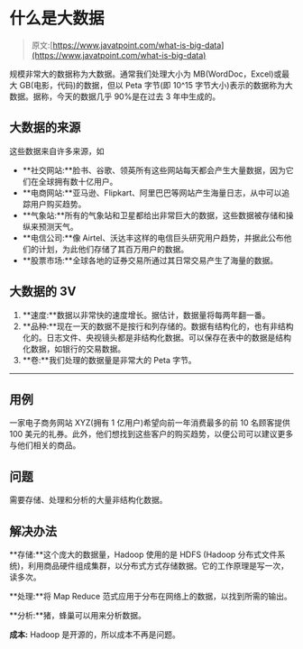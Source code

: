 # 什么是大数据

> 原文:[https://www.javatpoint.com/what-is-big-data](https://www.javatpoint.com/what-is-big-data)

规模非常大的数据称为大数据。通常我们处理大小为 MB(WordDoc，Excel)或最大 GB(电影，代码)的数据，但以 Peta 字节(即 10^15 字节大小)表示的数据称为大数据。据称，今天的数据几乎 90%是在过去 3 年中生成的。

## 大数据的来源

这些数据来自许多来源，如

*   **社交网站:**脸书、谷歌、领英所有这些网站每天都会产生大量数据，因为它们在全球拥有数十亿用户。
*   **电商网站:**亚马逊、Flipkart、阿里巴巴等网站产生海量日志，从中可以追踪用户购买趋势。
*   **气象站:**所有的气象站和卫星都给出非常巨大的数据，这些数据被存储和操纵来预测天气。
*   **电信公司:**像 Airtel、沃达丰这样的电信巨头研究用户趋势，并据此公布他们的计划，为此他们存储了其百万用户的数据。
*   **股票市场:**全球各地的证券交易所通过其日常交易产生了海量的数据。

## 大数据的 3V

1.  **速度:**数据以非常快的速度增长。据估计，数据量将每两年翻一番。
2.  **品种:**现在一天的数据不是按行和列存储的。数据有结构化的，也有非结构化的。日志文件、央视镜头都是非结构化数据。可以保存在表中的数据是结构化数据，如银行的交易数据。
3.  **卷:**我们处理的数据量是非常大的 Peta 字节。

* * *

## 用例

一家电子商务网站 XYZ(拥有 1 亿用户)希望向前一年消费最多的前 10 名顾客提供 100 美元的礼券。此外，他们想找到这些客户的购买趋势，以便公司可以建议更多与他们相关的商品。

## 问题

需要存储、处理和分析的大量非结构化数据。

## 解决办法

**存储:**这个庞大的数据量，Hadoop 使用的是 HDFS (Hadoop 分布式文件系统)，利用商品硬件组成集群，以分布式方式存储数据。它的工作原理是写一次，读多次。

**处理:**将 Map Reduce 范式应用于分布在网络上的数据，以找到所需的输出。

**分析:**猪，蜂巢可以用来分析数据。

**成本:** Hadoop 是开源的，所以成本不再是问题。